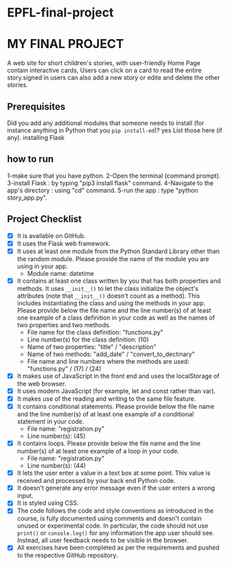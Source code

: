 # EPFL-final-project
# MY FINAL PROJECT
 A web site for short children's stories, with user-friendly Home Page contain interactive cards, Users can click on a card to read the entire story.signed in users can also add a new story or edite and delete the other stories.

## Prerequisites
Did you add any additional modules that someone needs to install (for instance anything in Python that you `pip install-ed`)?  yes
List those here (if any).
installing Flask 

## how to run
1-make sure that you have python.
2-Open the terminal (command prompt).
3-install Flask : by typing "pip3 install flask" command.
4-Navigate to the app's directory : using "cd" command.
5-run the app :  type "python story_app.py".

## Project Checklist
- [x] It is available on GitHub.
- [x] It uses the Flask web framework.
- [x] It uses at least one module from the Python Standard Library other than the random module.
  Please provide the name of the module you are using in your app.
  - Module name: datetime
- [x] It contains at least one class written by you that has both properties and methods. It uses `__init__()` to let the class initialize the object's attributes (note that  `__init__()` doesn't count as a method). This includes instantiating the class and using the methods in your app. Please provide below the file name and the line number(s) of at least one example of a class definition in your code as well as the names of two properties and two methods.
  - File name for the class definition: "functions.py"
  - Line number(s) for the class definition: (10)
  - Name of two properties: "title" / "description"
  - Name of two methods: "add_date" / "convert_to_dectinary"
  - File name and line numbers where the methods are used: "functions.py" / (17) / (24)
- [x] It makes use of JavaScript in the front end and uses the localStorage of the web browser.
- [x] It uses modern JavaScript (for example, let and const rather than var).
- [x] It makes use of the reading and writing to the same file feature.
- [x] It contains conditional statements. Please provide below the file name and the line number(s) of at least
  one example of a conditional statement in your code.
  - File name: "registration.py"
  - Line number(s): (45)
- [x] It contains loops. Please provide below the file name and the line number(s) of at least
  one example of a loop in your code.
  - File name: "registration.py"
  - Line number(s): (44)
- [x] It lets the user enter a value in a text box at some point.
  This value is received and processed by your back end Python code.
- [x] It doesn't generate any error message even if the user enters a wrong input.
- [x] It is styled using CSS.
- [x] The code follows the code and style conventions as introduced in the course, is fully documented using comments and doesn't contain unused or experimental code. 
  In particular, the code should not use `print()` or `console.log()` for any information the app user should see. Instead, all user feedback needs to be visible in the browser.  
- [x] All exercises have been completed as per the requirements and pushed to the respective GitHub repository.
